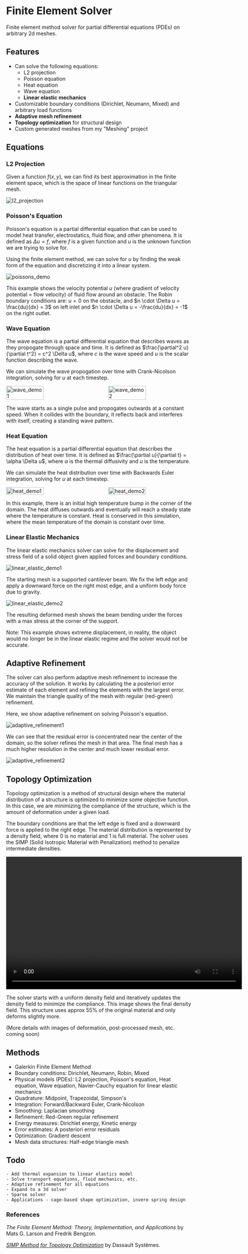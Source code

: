 # Finite Element Solver

Finite element method solver for partial differential equations (PDEs) on arbitrary 2d meshes. 

## Features

- Can solve the following equations:
    - L2 projection
    - Poisson equation
    - Heat equation
    - Wave equation
    - **Linear elastic mechanics**
- Customizable boundary conditions (Dirichlet, Neumann, Mixed) and arbitrary load functions
- **Adaptive mesh refinement**
- **Topology optimization** for structural design
- Custom generated meshes from my "Meshing" project

## Equations
### L2 Projection
Given a function $f(x, y)$, we can find its best approximation in the finite element space, which is the space of linear functions on the triangular mesh.

![l2_projection](images/l2_projection_demo.png)

### Poisson's Equation
Poisson's equation is a partial differential equation that can be used to model heat transfer, electrostatics, fluid flow, and other phenomena. It is defined as $\Delta u = f$, where $f$ is a given function and $u$ is the unknown function we are trying to solve for. 

Using the finite element method, we can solve for $u$ by finding the weak form of the equation and discretizing it into a linear system. 

![poissons_demo](images/poissons_demo.png)

This example shows the velocity potential $u$ (where gradient of velocity potential = flow velocity) of fluid flow around an obstacle. The Robin boundary conditions are: $u = 0$ on the obstacle, and $n \cdot \Delta u = \frac{du}{dx} = 3$ on left inlet and $n \cdot \Delta u = -\frac{du}{dx} = -1$ on the right outlet. 

### Wave Equation
The wave equation is a partial differential equation that describes waves as they propogate through space and time. It is defined as $\frac{\partial^2 u}{\partial t^2} = c^2 \Delta u$, where $c$ is the wave speed and $u$ is the scalar function describing the wave.

We can simulate the wave propogation over time with Crank-Nicolson integration, solving for $u$ at each timestep.

<div style="display: flex; justify-content: space-between;">
    <img src="images/wave_demo1.png" alt="wave_demo1" width="45%" />
    <img src="images/wave_demo2.png" alt="wave_demo2" width="45%" />
</div>

The wave starts as a single pulse and propogates outwards at a constant speed. When it collides with the boundary, it reflects back and interferes with itself, creating a standing wave pattern.
<!-- TODO: add bc -->

### Heat Equation
The heat equation is a partial differential equation that describes the distribution of heat over time. It is defined as $\frac{\partial u}{\partial t} = \alpha \Delta u$, where $\alpha$ is the thermal diffusivity and $u$ is the temperature.

We can simulate the heat distribution over time with Backwards Euler integration, solving for $u$ at each timestep.

<div style="display: flex; justify-content: space-between;">
    <img src="images/heat_demo1.png" alt="heat_demo1" width="45%" />
    <img src="images/heat_demo2.png" alt="heat_demo2" width="45%" />
</div>

In this example, there is an initial high temperature bump in the corner of the domain. The heat diffuses outwards and eventually will reach a steady state where the temperature is constant. Heat is conserved in this simulation, where the mean temperature of the domain is constant over time.


### Linear Elastic Mechanics
The linear elastic mechanics solver can solve for the displacement and stress field of a solid object given applied forces and boundary conditions. 

![linear_elastic_demo1](images/elastics_demo1.png)

The starting mesh is a supported cantilever beam. We fix the left edge and apply a downward force on the right most edge, and a uniform body force due to gravity.

![linear_elastic_demo2](images/elastics_demo2.png)

The resulting deformed mesh shows the beam bending under the forces with a max stress at the corner of the support. 

Note: This example shows extreme displacement, in reality, the object would no longer be in the linear elastic regime and the solver would not be accurate.

## Adaptive Refinement

The solver can also perform adaptive mesh refinement to increase the accuracy of the solution. It works by calculating the a posteriori error estimate of each element and refining the elements with the largest error. We maintain the triangle quality of the mesh with regular (red-green) refinement.

Here, we show adaptive refinement on solving Poisson's equation.

![adaptive_refinement1](images/poissons_adaptive_refinement1.png)

We can see that the residual error is concentrated near the center of the domain, so the solver refines the mesh in that area. The final mesh has a much higher resolution in the center and much lower residual error.

![adaptive_refinement2](images/poissons_adaptive_refinement2.png)

## Topology Optimization

Topology optimization is a method of structural design where the material distribution of a structure is optimized to minimize some objective function. In this case, we are minimizing the compliance of the structure, which is the amount of deformation under a given load.

The boundary conditions are that the left edge is fixed and a downward force is applied to the right edge. The material distribution is represented by a density field, where 0 is no material and 1 is full material. The solver uses the SIMP (Solid Isotropic Material with Penalization) method to penalize intermediate densities.

<p align="center">
<video width="640" height="360" controls>
  <source src="/images/topopt.mp4" type="video/mp4">
  Video of topology optimization on a cantilevered beam
</video>
</p>

The solver starts with a uniform density field and iteratively updates the density field to minimize the compliance. This image shows the final density field. This structure uses approx 55% of the original material and only deforms slightly more.

(More details with images of deformation, post-processed mesh, etc. coming soon)


## Methods

 - Galerkin Finite Element Method
 - Boundary conditions: Dirichlet, Neumann, Robin, Mixed
 - Physical models (PDEs): L2 projection, Poisson's equation, Heat equation, Wave equation, Navier-Cauchy equation for linear elastic mechanics
 - Quadrature: Midpoint, Trapezoidal, Simpson's
 - Integration: Forward/Backward Euler, Crank-Nicolson
 - Smoothing: Laplacian smoothing
 - Refinement: Red-Green regular refinement
 - Energy measures: Dirichlet energy, Kinetic energy
 - Error estimates: A posteriori error residuals
 - Optimization: Gradient descent
 - Mesh data structures: Half-edge triangle mesh


## Todo
    - Add thermal expansion to linear elastics model
    - Solve transport equations, fluid mechanics, etc.
    - Adaptive refinement for all equations
    - Expand to a 3d solver
    - Sparse solver
    - Applications - cage-based shape optimization, invere spring design


### References
*The Finite Element Method: Theory, Implementation, and Applications* by Mats G. Larson and Fredrik Bengzon.

[*SIMP Method for Topology Optimization*](https://help.solidworks.com/2019/english/solidworks/cworks/c_simp_method_topology.htm) by Dassault Systèmes.
